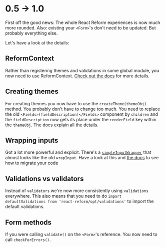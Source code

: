 # 0.5 -> 1.0

First off the good news: The whole React Reform experiences is now much more rounded. Also: existing your `<Form>`'s don't need to be updated. But probably everything else.

Let's have a look at the details:

## ReformContext

Rather than registering themes and validations in some global module, you now need to use ReformContext. [Check out the docs](http://react-reform.codecks.io/docs/reform-context/) for more details.

## Creating themes

For creating themes you now have to use the `createTheme(themeObj)` method. You probably don't have to change too much. You need to replace the old `<Fields>[fieldDescription]</Fields>` component by `children` and the `fieldDescription` now gets its place under the `renderField` key within the `themeObj`. The docs explain all [the details](http://react-reform.codecks.io/docs/themes/).

## Wrapping inputs

Got a lot more powerful and explicit. There's a [`simpleInputWrapper`](./src/opt/inputs.js) that almost looks like the old `wrapInput`. Have a look at this and [the docs](http://react-reform.codecks.io/docs/wrap-input/) to see how to migrate your code

## Validations vs validators

Instead of `validators` we're now more consistently using `validations` everywhere. This also means that you need to do `import defaultValidations from 'react-reform/opt/validations'` to import the default validations.

## Form methods

If you were calling `validate()` on the `<Form>`'s reference. You now need to call `checkForErrors()`.
